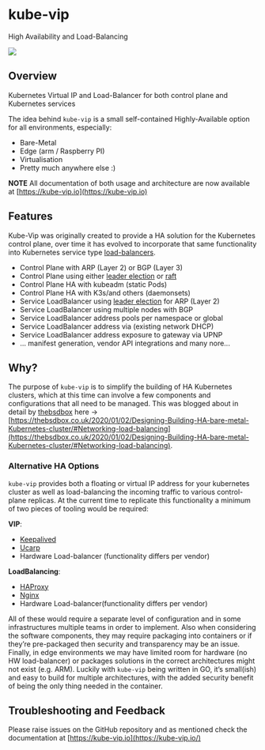 # kube-vip

High Availability and Load-Balancing 

![](https://kube-vip.io/kube-vip.png)

## Overview
Kubernetes Virtual IP and Load-Balancer for both control plane and Kubernetes services

The idea behind `kube-vip` is a small self-contained Highly-Available option for all environments, especially:

- Bare-Metal
- Edge (arm / Raspberry PI)
- Virtualisation
- Pretty much anywhere else :)

**NOTE** All documentation of both usage and architecture are now available at [https://kube-vip.io](https://kube-vip.io)

## Features

Kube-Vip was originally created to provide a HA solution for the Kubernetes control plane, over time it has evolved to incorporate that same functionality into Kubernetes service type [load-balancers](https://kubernetes.io/docs/concepts/services-networking/service/#loadbalancer).

- Control Plane with ARP (Layer 2) or BGP (Layer 3)
- Control Plane using either [leader election](https://godoc.org/k8s.io/client-go/tools/leaderelection) or [raft](https://en.wikipedia.org/wiki/Raft_(computer_science))
- Control Plane HA with kubeadm (static Pods)
- Control Plane HA with K3s/and others (daemonsets)
- Service LoadBalancer using [leader election](https://godoc.org/k8s.io/client-go/tools/leaderelection) for ARP (Layer 2)
- Service LoadBalancer using multiple nodes with BGP
- Service LoadBalancer address pools per namespace or global
- Service LoadBalancer address via (existing network DHCP)
- Service LoadBalancer address exposure to gateway via UPNP
- ... manifest generation, vendor API integrations and many nore... 

## Why?

The purpose of `kube-vip` is to simplify the building of HA Kubernetes clusters, which at this time can involve a few components and configurations that all need to be managed. This was blogged about in detail by [thebsdbox](https://twitter.com/thebsdbox/) here -> [https://thebsdbox.co.uk/2020/01/02/Designing-Building-HA-bare-metal-Kubernetes-cluster/#Networking-load-balancing](https://thebsdbox.co.uk/2020/01/02/Designing-Building-HA-bare-metal-Kubernetes-cluster/#Networking-load-balancing).

### Alternative HA Options

`kube-vip` provides both a floating or virtual IP address for your kubernetes cluster as well as load-balancing the incoming traffic to various control-plane replicas. At the current time to replicate this functionality a minimum of two pieces of tooling would be required:

**VIP**:
- [Keepalived](https://www.keepalived.org/)
- [Ucarp](https://ucarp.wordpress.com/)
- Hardware Load-balancer (functionality differs per vendor)


**LoadBalancing**:
- [HAProxy](http://www.haproxy.org/)
- [Nginx](http://nginx.com)
- Hardware Load-balancer(functionality differs per vendor)

All of these would require a separate level of configuration and in some infrastructures multiple teams in order to implement. Also when considering the software components, they may require packaging into containers or if they’re pre-packaged then security and transparency may be an issue. Finally, in edge environments we may have limited room for hardware (no HW load-balancer) or packages solutions in the correct architectures might not exist (e.g. ARM). Luckily with `kube-vip` being written in GO, it’s small(ish) and easy to build for multiple architectures, with the added security benefit of being the only thing needed in the container.

## Troubleshooting and Feedback

Please raise issues on the GitHub repository and as mentioned check the documentation at [https://kube-vip.io](https://kube-vip.io/)
